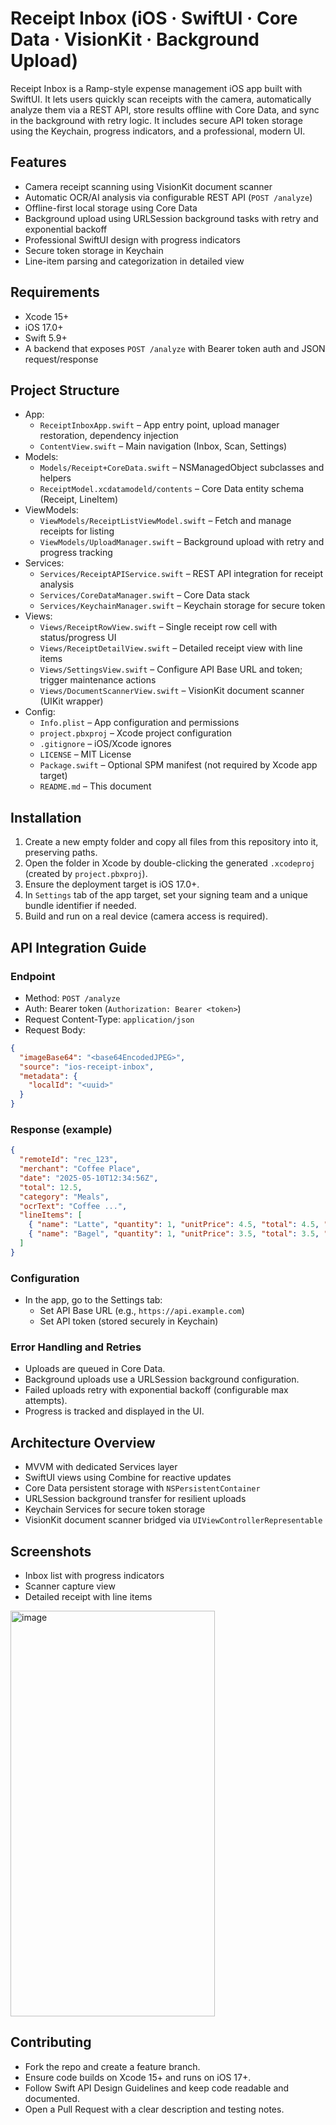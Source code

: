 # Receipt Inbox (iOS · SwiftUI · Core Data · VisionKit · Background Upload)

Receipt Inbox is a Ramp-style expense management iOS app built with SwiftUI. It lets users quickly scan receipts with the camera, automatically analyze them via a REST API, store results offline with Core Data, and sync in the background with retry logic. It includes secure API token storage using the Keychain, progress indicators, and a professional, modern UI.

## Features
- Camera receipt scanning using VisionKit document scanner
- Automatic OCR/AI analysis via configurable REST API (`POST /analyze`)
- Offline-first local storage using Core Data
- Background upload using URLSession background tasks with retry and exponential backoff
- Professional SwiftUI design with progress indicators
- Secure token storage in Keychain
- Line-item parsing and categorization in detailed view

## Requirements
- Xcode 15+
- iOS 17.0+
- Swift 5.9+
- A backend that exposes `POST /analyze` with Bearer token auth and JSON request/response

## Project Structure
- App:
  - `ReceiptInboxApp.swift` – App entry point, upload manager restoration, dependency injection
  - `ContentView.swift` – Main navigation (Inbox, Scan, Settings)
- Models:
  - `Models/Receipt+CoreData.swift` – NSManagedObject subclasses and helpers
  - `ReceiptModel.xcdatamodeld/contents` – Core Data entity schema (Receipt, LineItem)
- ViewModels:
  - `ViewModels/ReceiptListViewModel.swift` – Fetch and manage receipts for listing
  - `ViewModels/UploadManager.swift` – Background upload with retry and progress tracking
- Services:
  - `Services/ReceiptAPIService.swift` – REST API integration for receipt analysis
  - `Services/CoreDataManager.swift` – Core Data stack
  - `Services/KeychainManager.swift` – Keychain storage for secure token
- Views:
  - `Views/ReceiptRowView.swift` – Single receipt row cell with status/progress UI
  - `Views/ReceiptDetailView.swift` – Detailed receipt view with line items
  - `Views/SettingsView.swift` – Configure API Base URL and token; trigger maintenance actions
  - `Views/DocumentScannerView.swift` – VisionKit document scanner (UIKit wrapper)
- Config:
  - `Info.plist` – App configuration and permissions
  - `project.pbxproj` – Xcode project configuration
  - `.gitignore` – iOS/Xcode ignores
  - `LICENSE` – MIT License
  - `Package.swift` – Optional SPM manifest (not required by Xcode app target)
  - `README.md` – This document

## Installation
1. Create a new empty folder and copy all files from this repository into it, preserving paths.
2. Open the folder in Xcode by double-clicking the generated `.xcodeproj` (created by `project.pbxproj`).
3. Ensure the deployment target is iOS 17.0+.
4. In `Settings` tab of the app target, set your signing team and a unique bundle identifier if needed.
5. Build and run on a real device (camera access is required).

## API Integration Guide

### Endpoint
- Method: `POST /analyze`
- Auth: Bearer token (`Authorization: Bearer <token>`)
- Request Content-Type: `application/json`
- Request Body:
```json
{
  "imageBase64": "<base64EncodedJPEG>",
  "source": "ios-receipt-inbox",
  "metadata": {
    "localId": "<uuid>"
  }
}
```

### Response (example)
```json
{
  "remoteId": "rec_123",
  "merchant": "Coffee Place",
  "date": "2025-05-10T12:34:56Z",
  "total": 12.5,
  "category": "Meals",
  "ocrText": "Coffee ...",
  "lineItems": [
    { "name": "Latte", "quantity": 1, "unitPrice": 4.5, "total": 4.5, "category": "Beverage" },
    { "name": "Bagel", "quantity": 1, "unitPrice": 3.5, "total": 3.5, "category": "Food" }
  ]
}
```

### Configuration
- In the app, go to the Settings tab:
  - Set API Base URL (e.g., `https://api.example.com`)
  - Set API token (stored securely in Keychain)

### Error Handling and Retries
- Uploads are queued in Core Data.
- Background uploads use a URLSession background configuration.
- Failed uploads retry with exponential backoff (configurable max attempts).
- Progress is tracked and displayed in the UI.

## Architecture Overview
- MVVM with dedicated Services layer
- SwiftUI views using Combine for reactive updates
- Core Data persistent storage with `NSPersistentContainer`
- URLSession background transfer for resilient uploads
- Keychain Services for secure token storage
- VisionKit document scanner bridged via `UIViewControllerRepresentable`

## Screenshots
- Inbox list with progress indicators
- Scanner capture view
- Detailed receipt with line items
<img width="327" height="649" alt="image" src="https://github.com/user-attachments/assets/168e8086-4033-47c0-b2fe-bc7a4e97a903" />


## Contributing
- Fork the repo and create a feature branch.
- Ensure code builds on Xcode 15+ and runs on iOS 17+.
- Follow Swift API Design Guidelines and keep code readable and documented.
- Open a Pull Request with a clear description and testing notes.

